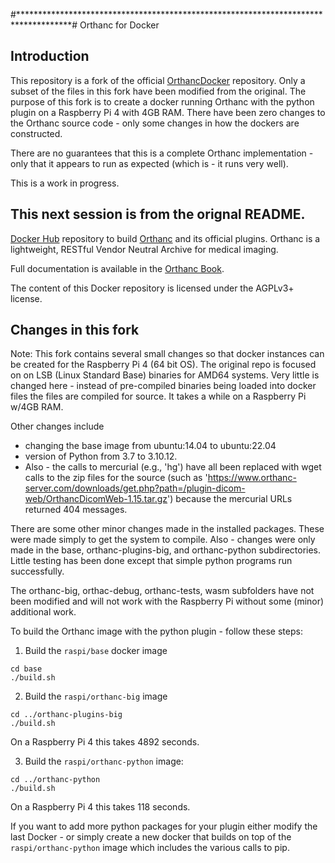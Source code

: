 #************************************************************************************# Orthanc for Docker
## Introduction 
This repository is a fork of the official [OrthancDocker](https://github.com/jodogne/OrthancDocker) repository. 
Only a subset of the files in this fork have been modified from the original. 
The purpose of this fork is to create a docker running Orthanc with the python plugin on a Raspberry Pi 4 with 4GB RAM.
There have been zero changes to the Orthanc source code - only some changes in how the dockers are constructed.

There are no guarantees that this is a complete Orthanc implementation - only that it appears to run as expected (which is - it runs very well). 

This is a work in progress.

## This next session is from the orignal README.

[Docker Hub](https://www.docker.com/) repository to build
[Orthanc](http://www.orthanc-server.com/) and its official
plugins. Orthanc is a lightweight, RESTful Vendor Neutral Archive for
medical imaging.

Full documentation is available in the
[Orthanc Book](http://book.orthanc-server.com/users/docker.html).

The content of this Docker repository is licensed under the AGPLv3+
license.

## Changes in this fork
Note: This fork contains several small changes so that docker instances can be created for the Raspberry Pi 4 (64 bit OS). The original repo is focused on on LSB (Linux Standard Base) binaries for AMD64 systems. Very little is changed here - instead of pre-compiled binaries being loaded into docker files the files are compiled for source. It takes a while on a Raspberry Pi w/4GB RAM.

Other changes include 
- changing the base image from ubuntu:14.04 to ubuntu:22.04
- version of Python from 3.7 to 3.10.12.
- Also - the calls to mercurial (e.g., 'hg') have all been replaced with wget calls to the zip files for the source (such as 'https://www.orthanc-server.com/downloads/get.php?path=/plugin-dicom-web/OrthancDicomWeb-1.15.tar.gz') because the mercurial URLs returned 404 messages.

There are some other minor changes made in the installed packages. These were made simply to get the system to compile. Also - changes were only made in the base, orthanc-plugins-big, and orthanc-python subdirectories. Little testing has been done except that simple python programs run successfully.

The orthanc-big, orthac-debug, orthanc-tests, wasm subfolders have not been modified and will not work with the Raspberry Pi without some (minor) additional work.

To build the Orthanc image with the python plugin - follow these steps:

1. Build the `raspi/base` docker image
```
cd base
./build.sh
```

2. Build the `raspi/orthanc-big` image

```
cd ../orthanc-plugins-big
./build.sh
```

On a Raspberry Pi 4 this takes 4892 seconds.


3. Build the `raspi/orthanc-python` image:
```
cd ../orthanc-python
./build.sh
```
On a Raspberry Pi 4 this takes 118 seconds.

If you want to add more python packages for your plugin either modify the last Docker - or simply create a new docker that builds on top of the `raspi/orthanc-python` image which includes the various calls to pip.

